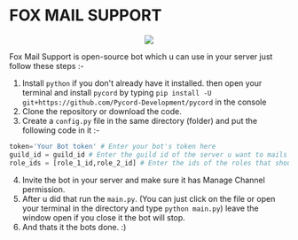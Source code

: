 # FOX MAIL SUPPORT
<p align="center">
  <img src="https://cdn.discordapp.com/attachments/911217306611372112/927916463841497108/TYest-removebg-preview_1.png"/>
</p>
Fox Mail Support is open-source bot which u can use in your server just follow these steps :- <br>

1. Install `python` if you don't already have it installed. then open your terminal and install `pycord` by typing `pip install -U git+https://github.com/Pycord-Development/pycord` in the console 
2. Clone the repository or download the code.
3. Create a `config.py` file in the same directory (folder) and put the following code in it :-
```py
token='Your Bot token' # Enter your bot's token here
guild_id = guild_id # Enter the guild id of the server u want to mails to sent to
role_ids = [role_1_id,role_2_id] # Enter the ids of the roles that should be able to view the tickets. You don't need to add role with Manage Channels or Adminstrator because they can already see the tickets . You can have None (Leave it like []) or unlimited roles just add them with a comma :) 
```
4. Invite the bot in your server and make sure it has Manage Channel permission. 
5. After u did that run the `main.py`. (You can just click on the file or open your terminal in the directory and type `python main.py`) leave the window open if you close it the bot will stop.
6. And thats it the bots done. :)
